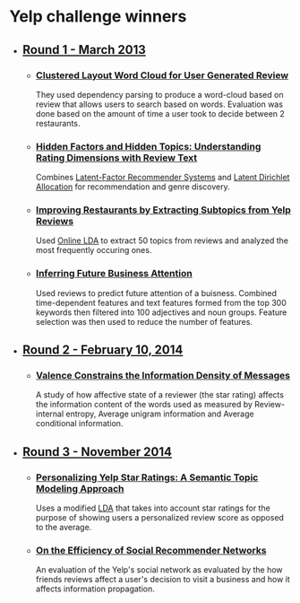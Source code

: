 # Yelp challenge winners
  - ## [Round 1 - March 2013](https://engineeringblog.yelp.com/2013/10/yelp-dataset-challenge-winners-round-two-now-live.html)
    - ### [Clustered Layout Word Cloud for User Generated Review](https://www.yelp.com/html/pdf/YelpDatasetChallengeWinner_WordCloud.pdf)
      They used dependency parsing to produce a word-cloud based on review that allows users to search based on words. Evaluation was done based on the amount of time a user took to decide between 2 restaurants.
    - ### [Hidden Factors and Hidden Topics: Understanding Rating Dimensions with Review Text](https://www.yelp.com/html/pdf/YelpDatasetChallengeWinner_HiddenFactors.pdf)
      Combines [Latent-Factor Recommender Systems](https://link.springer.com/chapter/10.1007/978-0-387-85820-3_5) and [Latent Dirichlet Allocation](https://en.wikipedia.org/wiki/Latent_Dirichlet_allocation) for recommendation and genre discovery.
    - ### [Improving Restaurants by Extracting Subtopics from Yelp Reviews](https://www.yelp.com/html/pdf/YelpDatasetChallengeWinner_ImprovingRestaurants.pdf)
      Used [Online LDA](https://github.com/blei-lab/onlineldavb) to extract 50 topics from reviews and analyzed the most frequently occuring ones.
    - ### [Inferring Future Business Attention](https://www.yelp.com/html/pdf/YelpDatasetChallengeWinner_InferringFuture.pdf)
      Used reviews to predict future attention of a buisness. Combined time-dependent features and text features formed from the top 300 keywords then filtered into 100 adjectives and noun groups. Feature selection was then used to reduce the number of features.
   
  - ## [Round 2 - February 10, 2014](https://engineeringblog.yelp.com/2014/02/yelp-dataset-challenge-round-2-winner-and-new-data.html)
    - ### [Valence Constrains the Information Density of Messages](https://www.yelp.com/html/pdf/YelpDatasetChallengeWinner_InformationDensity.pdf)
      A study of how affective state of a reviewer (the star rating) affects the information content of the words used as measured by Review-internal entropy, Average unigram information and Average conditional information.
      
  - ## [Round 3 - November 2014](https://engineeringblog.yelp.com/2014/11/yelp-dataset-challenge-round-3-winners-and-dataset-tools-for-round-4.html)
    - ### [Personalizing Yelp Star Ratings: A Semantic Topic Modeling Approach](https://www.yelp.com/html/pdf/YelpDatasetChallengeWinner_PersonalizingRatings.pdf)
      Uses a modified [LDA]((https://en.wikipedia.org/wiki/Latent_Dirichlet_allocation)) that takes into account star ratings for the purpose of showing users a personalized review score as opposed to the average.
    - ### [On the Efficiency of Social Recommender Networks](https://www.yelp.com/html/pdf/YelpDatasetChallengeWinner_NetworkEfficiency.pdf)
      An evaluation of the Yelp's social network as evaluated by the how friends reviews affect a user's decision to visit a business and how it affects information propagation. 
